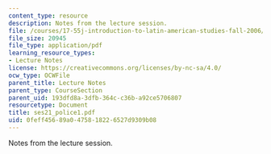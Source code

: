 ```yaml
---
content_type: resource
description: Notes from the lecture session.
file: /courses/17-55j-introduction-to-latin-american-studies-fall-2006/0feff45689a0475818226527d9309b08_ses21_police1.pdf
file_size: 20945
file_type: application/pdf
learning_resource_types:
- Lecture Notes
license: https://creativecommons.org/licenses/by-nc-sa/4.0/
ocw_type: OCWFile
parent_title: Lecture Notes
parent_type: CourseSection
parent_uid: 193dfd8a-3dfb-364c-c36b-a92ce5706807
resourcetype: Document
title: ses21_police1.pdf
uid: 0feff456-89a0-4758-1822-6527d9309b08
---
```

Notes from the lecture session.